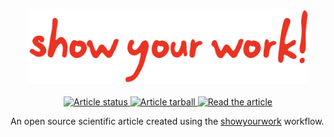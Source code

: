 <p align="center">
<a href="https://github.com/showyourwork/showyourwork">
<img width = "450" src="https://raw.githubusercontent.com/showyourwork/.github/main/images/showyourwork.png" alt="showyourwork"/>
</a>
<br>
<br>
<a href="https://github.com/matiscke/magmaocean/actions/workflows/build.yml">
<img src="https://github.com/matiscke/magmaocean/actions/workflows/build.yml/badge.svg?branch=main" alt="Article status"/>
</a>
<a href="https://github.com/matiscke/magmaocean/raw/main-pdf/arxiv.tar.gz">
<img src="https://img.shields.io/badge/article-tarball-blue.svg?style=flat" alt="Article tarball"/>
</a>
<a href="https://github.com/matiscke/magmaocean/raw/main-pdf/ms.pdf">
<img src="https://img.shields.io/badge/article-pdf-blue.svg?style=flat" alt="Read the article"/>
</a>
</p>

An open source scientific article created using the [showyourwork](https://github.com/showyourwork/showyourwork) workflow.
